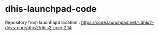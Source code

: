 # dhis-launchpad-code

Repository from laucnhapd location : https://code.launchpad.net/~dhis2-devs-core/dhis2/dhis2-ccei-2.14
